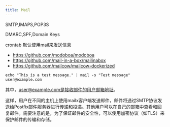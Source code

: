 ```yaml
---
title: Mail
---
```


SMTP,IMAPS,POP3S

DMARC,SPF,Domain Keys

crontab 默认使用mail来发送信息

- https://github.com/modoboa/modoboa
- https://github.com/mail-in-a-box/mailinabox
- https://github.com/mailcow/mailcow-dockerized


```
echo "This is a test message." | mail -s "Test message" user@example.com

```

其中，user@example.com是接收邮件的用户邮箱地址。


这样，用户在不同的主机上使用mailx客户端发送邮件，邮件将通过SMTP协议发送给Postfix邮件服务器进行传递和投递。其他用户可以在自己的邮箱中查看和回复邮件。需要注意的是，为了保证邮件的安全性，可以使用加密协议（如TLS）来保护邮件的传输和存储。